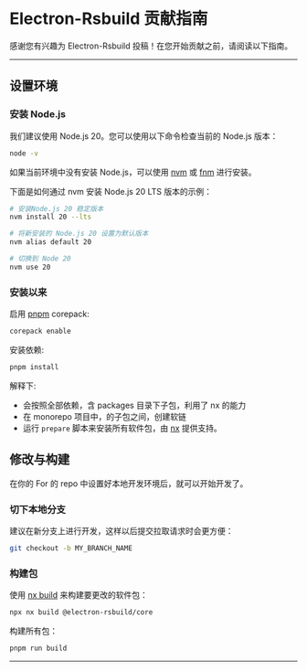 # Electron-Rsbuild 贡献指南

感谢您有兴趣为 Electron-Rsbuild 投稿！在您开始贡献之前，请阅读以下指南。

---

## 设置环境

### 安装 Node.js

我们建议使用 Node.js 20。您可以使用以下命令检查当前的 Node.js 版本：

```bash
node -v
```

如果当前环境中没有安装 Node.js，可以使用 [nvm](https://github.com/nvm-sh/nvm) 或 [fnm](https://github.com/Schniz/fnm) 进行安装。

下面是如何通过 nvm 安装 Node.js 20 LTS 版本的示例：

```bash
# 安装Node.js 20 稳定版本
nvm install 20 --lts

# 将新安装的 Node.js 20 设置为默认版本
nvm alias default 20

# 切换到 Node 20
nvm use 20
```

### 安装以来

启用 [pnpm](https://pnpm.io/) corepack:

```sh
corepack enable
```

安装依赖:

```sh
pnpm install
```

解释下:

- 会按照全部依赖，含 packages 目录下子包，利用了 nx 的能力
- 在 monorepo 项目中，的子包之间，创建软链
- 运行 `prepare` 脚本来安装所有软件包，由 [nx](https://nx.dev/) 提供支持。

## 修改与构建

在你的 For 的 repo 中设置好本地开发环境后，就可以开始开发了。

### 切下本地分支

建议在新分支上进行开发，这样以后提交拉取请求时会更方便：

```sh
git checkout -b MY_BRANCH_NAME
```

### 构建包

使用 [nx build](https://nx.dev/nx-api/nx/documents/run) 来构建要更改的软件包：

```sh
npx nx build @electron-rsbuild/core
```

构建所有包：

```sh
pnpm run build
```

---
